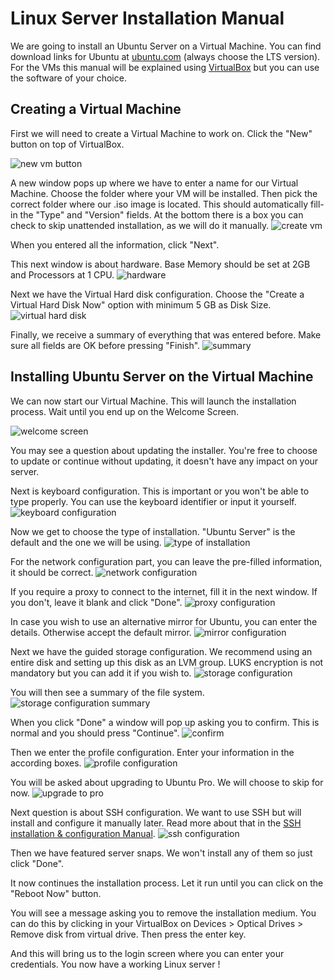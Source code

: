 # Linux Server Installation Manual

We are going to install an Ubuntu Server on a Virtual Machine. You can find download links for Ubuntu at [ubuntu.com](https://ubuntu.com/download/server) (always choose the LTS version). For the VMs this manual will be explained using [VirtualBox](https://www.virtualbox.org/) but you can use the software of your choice.

## Creating a Virtual Machine

First we will need to create a Virtual Machine to work on. Click the "New" button on top of VirtualBox.

![new vm button](assets/new_vm.PNG)

A new window pops up where we have to enter a name for our Virtual Machine. Choose the folder where your VM will be installed. Then pick the correct folder where our .iso image is located. This should automatically fill-in the "Type" and "Version" fields. At the bottom there is a box you can check to skip unattended installation, as we will do it manually.
![create vm](assets/createvm01.PNG)

When you entered all the information, click "Next".

This next window is about hardware. Base Memory should be set at 2GB and Processors at 1 CPU.
![hardware](assets/createvm02.PNG)

Next we have the Virtual Hard disk configuration. Choose the "Create a Virtual Hard Disk Now" option with minimum 5 GB as Disk Size.
![virtual hard disk](assets/createvm03.PNG)

Finally, we receive a summary of everything that was entered before. Make sure all fields are OK before pressing "Finish".
![summary](assets/createvm04.PNG)

## Installing Ubuntu Server on the Virtual Machine

We can now start our Virtual Machine. This will launch the installation process. Wait until you end up on the Welcome Screen.

![welcome screen](assets/welcomescreen.PNG)

You may see a question about updating the installer. You're free to choose to update or continue without updating, it doesn't have any impact on your server.

Next is keyboard configuration. This is important or you won't be able to type properly. You can use the keyboard identifier or input it yourself.
![keyboard configuration](assets/keyboard_conf.PNG)

Now we get to choose the type of installation. "Ubuntu Server" is the default and the one we will be using.
![type of installation](assets/type_installation.PNG)

For the network configuration part, you can leave the pre-filled information, it should be correct.
![network configuration](assets/network_conf.PNG)

If you require a proxy to connect to the internet, fill it in the next window. If you don't, leave it blank and click "Done".
![proxy configuration](assets/proxy_conf.PNG)

In case you wish to use an alternative mirror for Ubuntu, you can enter the details. Otherwise accept the default mirror.
![mirror configuration](assets/mirror_conf.PNG)

Next we have the guided storage configuration. We recommend using an entire disk and setting up this disk as an LVM group. LUKS encryption is not mandatory but you can add it if you wish to.
![storage configuration](assets/storage_conf.PNG)

You will then see a summary of the file system.
![storage configuration summary](assets/storage_conf2.PNG)

When you click "Done" a window will pop up asking you to confirm. This is normal and you should press "Continue".
![confirm](assets/confirm.PNG)

Then we enter the profile configuration. Enter your information in the according boxes.
![profile configuration](assets/profile_conf.PNG)

You will be asked about upgrading to Ubuntu Pro. We will choose to skip for now.
![upgrade to pro](assets/upgrade_to_pro.PNG)

Next question is about SSH configuration. We want to use SSH but will install and configure it manually later. Read more about that in the [SSH installation & configuration Manual](/Manuals/SSH.md).
![ssh configuration](assets/ssh_conf.PNG)

Then we have featured server snaps. We won't install any of them so just click "Done".

It now continues the installation process. Let it run until you can click on the "Reboot Now" button.

You will see a message asking you to remove the installation medium. You can do this by clicking in your VirtualBox on Devices > Optical Drives > Remove disk from virtual drive. Then press the enter key.

And this will bring us to the login screen where you can enter your credentials. You now have a working Linux server !